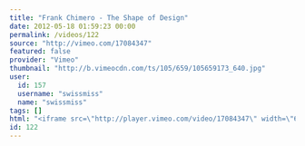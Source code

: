 ```yaml
---
title: "Frank Chimero - The Shape of Design"
date: 2012-05-18 01:59:23 00:00
permalink: /videos/122
source: "http://vimeo.com/17084347"
featured: false
provider: "Vimeo"
thumbnail: "http://b.vimeocdn.com/ts/105/659/105659173_640.jpg"
user:
  id: 157
  username: "swissmiss"
  name: "swissmiss"
tags: []
html: "<iframe src=\"http://player.vimeo.com/video/17084347\" width=\"640\" height=\"360\" frameborder=\"0\" webkitallowfullscreen mozallowfullscreen allowfullscreen></iframe>"
id: 122
---
```


